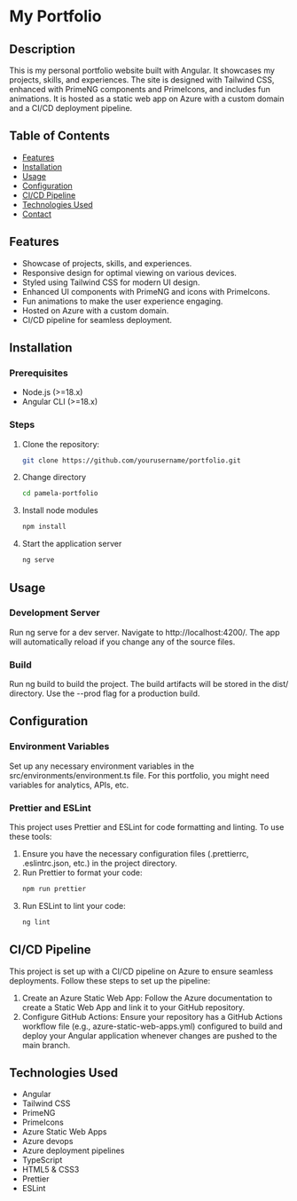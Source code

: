 # My Portfolio

## Description
This is my personal portfolio website built with Angular. It showcases my projects, skills, and experiences. The site is designed with Tailwind CSS, enhanced with PrimeNG components and PrimeIcons, and includes fun animations. It is hosted as a static web app on Azure with a custom domain and a CI/CD deployment pipeline.

## Table of Contents
- [Features](#features)
- [Installation](#installation)
- [Usage](#usage)
- [Configuration](#configuration)
- [CI/CD Pipeline](#cicd-pipeline)
- [Technologies Used](#technologies-used)
- [Contact](#contact)

## Features
- Showcase of projects, skills, and experiences.
- Responsive design for optimal viewing on various devices.
- Styled using Tailwind CSS for modern UI design.
- Enhanced UI components with PrimeNG and icons with PrimeIcons.
- Fun animations to make the user experience engaging.
- Hosted on Azure with a custom domain.
- CI/CD pipeline for seamless deployment.

## Installation

### Prerequisites
- Node.js (>=18.x)
- Angular CLI (>=18.x)

### Steps
1. Clone the repository:
   ```bash
   git clone https://github.com/yourusername/portfolio.git
2. Change directory
   ```bash
   cd pamela-portfolio
4. Install node modules
   ```bash
   npm install
6. Start the application server
   ```bash
   ng serve

## Usage
### Development Server
Run ng serve for a dev server. Navigate to http://localhost:4200/. The app will automatically reload if you change any of the source files.

### Build
Run ng build to build the project. The build artifacts will be stored in the dist/ directory. Use the --prod flag for a production build.

## Configuration
### Environment Variables
Set up any necessary environment variables in the src/environments/environment.ts file. For this portfolio, you might need variables for analytics, APIs, etc.

### Prettier and ESLint
This project uses Prettier and ESLint for code formatting and linting. To use these tools:

1. Ensure you have the necessary configuration files (.prettierrc, .eslintrc.json, etc.) in the project directory.
2. Run Prettier to format your code:
   ```bash
   npm run prettier
4. Run ESLint to lint your code:
   ```bash
   ng lint

## CI/CD Pipeline
This project is set up with a CI/CD pipeline on Azure to ensure seamless deployments. Follow these steps to set up the pipeline:

1. Create an Azure Static Web App: Follow the Azure documentation to create a Static Web App and link it to your GitHub repository.
2. Configure GitHub Actions: Ensure your repository has a GitHub Actions workflow file (e.g., azure-static-web-apps.yml) configured to build and deploy your Angular application whenever changes are pushed to the main branch.

## Technologies Used
- Angular
- Tailwind CSS
- PrimeNG
- PrimeIcons
- Azure Static Web Apps
- Azure devops
- Azure deployment pipelines
- TypeScript
- HTML5 & CSS3
- Prettier
- ESLint
